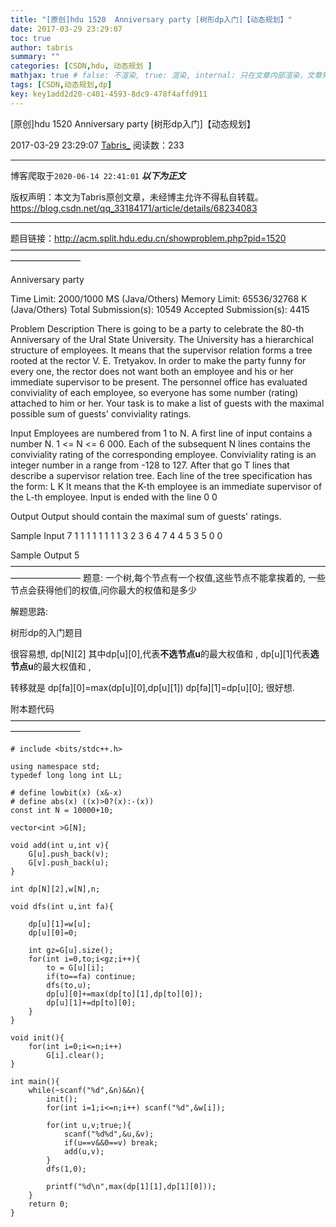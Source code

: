 ```yaml
---
title: "[原创]hdu 1520  Anniversary party [树形dp入门]【动态规划】"
date: 2017-03-29 23:29:07
toc: true
author: tabris
summary: ""
categories: [CSDN,hdu, 动态规划 ]
mathjax: true # false: 不渲染, true: 渲染, internal: 只在文章内部渲染，文章列表中不渲染
tags: [CSDN,动态规划,dp]
key: key1add2d20-c401-4593-8dc9-478f4affd911
---
```


[原创]hdu 1520  Anniversary party [树形dp入门]【动态规划】

2017-03-29 23:29:07  [Tabris_](https://me.csdn.net/qq_33184171) 阅读数：233

---

博客爬取于`2020-06-14 22:41:01`
***以下为正文***

版权声明：本文为Tabris原创文章，未经博主允许不得私自转载。
https://blog.csdn.net/qq_33184171/article/details/68234083

<!-- more -->

---

题目链接：http://acm.split.hdu.edu.cn/showproblem.php?pid=1520
————————————————————————————————————————————

Anniversary party

Time Limit: 2000/1000 MS (Java/Others)    Memory Limit: 65536/32768 K (Java/Others)
Total Submission(s): 10549    Accepted Submission(s): 4415


Problem Description
There is going to be a party to celebrate the 80-th Anniversary of the Ural State University. The University has a hierarchical structure of employees. It means that the supervisor relation forms a tree rooted at the rector V. E. Tretyakov. In order to make the party funny for every one, the rector does not want both an employee and his or her immediate supervisor to be present. The personnel office has evaluated conviviality of each employee, so everyone has some number (rating) attached to him or her. Your task is to make a list of guests with the maximal possible sum of guests' conviviality ratings.
 

Input
Employees are numbered from 1 to N. A first line of input contains a number N. 1 <= N <= 6 000. Each of the subsequent N lines contains the conviviality rating of the corresponding employee. Conviviality rating is an integer number in a range from -128 to 127. After that go T lines that describe a supervisor relation tree. Each line of the tree specification has the form: 
L K 
It means that the K-th employee is an immediate supervisor of the L-th employee. Input is ended with the line 
0 0
 

Output
Output should contain the maximal sum of guests' ratings.
 

Sample Input
7
1
1
1
1
1
1
1
1 3
2 3
6 4
7 4
4 5
3 5
0 0
 

Sample Output
5
————————————————————————————————————————————
题意:
一个树,每个节点有一个权值,这些节点不能拿挨着的,
一些节点会获得他们的权值,问你最大的权值和是多少


解题思路:

树形dp的入门题目

很容易想,
dp[N][2] 
其中dp[u][0],代表**不选节点u**的最大权值和 ,
dp[u][1]代表**选节点u**的最大权值和 ,

转移就是
dp[fa][0]=max(dp[u][0],dp[u][1])
dp[fa][1]=dp[u][0];
很好想.

附本题代码
————————————————————————————————————————————
```
# include <bits/stdc++.h>

using namespace std;
typedef long long int LL;

# define lowbit(x) (x&-x)
# define abs(x) ((x)>0?(x):-(x))
const int N = 10000+10;

vector<int >G[N];

void add(int u,int v){
    G[u].push_back(v);
    G[v].push_back(u);
}

int dp[N][2],w[N],n;

void dfs(int u,int fa){

    dp[u][1]=w[u];
    dp[u][0]=0;

    int gz=G[u].size();
    for(int i=0,to;i<gz;i++){
        to = G[u][i];
        if(to==fa) continue;
        dfs(to,u);
        dp[u][0]+=max(dp[to][1],dp[to][0]);
        dp[u][1]+=dp[to][0];
    }
}

void init(){
    for(int i=0;i<=n;i++)
        G[i].clear();
}

int main(){
    while(~scanf("%d",&n)&&n){
        init();
        for(int i=1;i<=n;i++) scanf("%d",&w[i]);

        for(int u,v;true;){
            scanf("%d%d",&u,&v);
            if(u==v&&0==v) break;
            add(u,v);
        }
        dfs(1,0);

        printf("%d\n",max(dp[1][1],dp[1][0]));
    }
    return 0;
}

```


